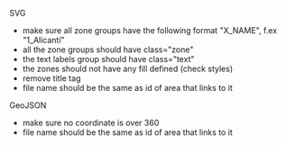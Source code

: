 SVG
- make sure all zone groups have the following format "X_NAME", f.ex "1_Alicantí"
- all the zone groups should have class="zone"
- the text labels group should have class="text"
- the zones should not have any fill defined (check styles)
- remove title tag
- file name should be the same as id of area that links to it

GeoJSON
- make sure no coordinate is over 360
- file name should be the same as id of area that links to it
